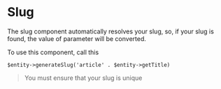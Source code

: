 # Slug

The slug component automatically resolves your slug, so, if your slug is found, the value of parameter will be converted.

To use this component, call this

`$entity->generateSlug('article' . $entity->getTitle)`

> You must ensure that your slug is unique